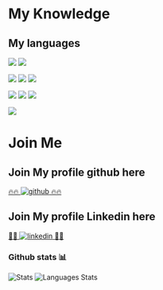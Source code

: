# My Knowledge

## My languages
<img src="https://img.shields.io/badge/-Elixir%20-6C4F7A"> <img src="https://img.shields.io/badge/-Phoenix%20-F38B68">

<img src="https://img.shields.io/badge/-HTML%20-E25A21"> <img src="https://img.shields.io/badge/-CSS%20-6EC5E8"> <img src="https://img.shields.io/badge/-PHP%20-8993C0">

<img src="https://img.shields.io/badge/-JavaScript%20-F7E017"> <img src="https://img.shields.io/badge/-TypeScript%20-F7E017"> <img src="https://img.shields.io/badge/-React.js%20-4AD5FE">

<img src="https://img.shields.io/badge/-Java%20-ED2025">




# Join Me
## Join My profile github here
<a href="https://github.com/Prumme" target="_blank">🔥🔥 ![github](https://img.shields.io/badge/GitHub-000000?style=for-the-badge&logo=GitHub&logoColor=white) 🔥🔥</a>

## Join My profile Linkedin here
<a href="[https://github.com/Prumme](https://www.linkedin.com/in/aurelien-prudhomme-4366061a1/)" target="_blank">🌱🌱 ![linkedin](https://img.shields.io/badge/LinkedIn-0077B5?style=for-the-badge&logo=linkedin&logoColor=white) 🌱🌱</a>


### Github stats 📊
![Stats](https://github-readme-stats.vercel.app/api?username=Prumme&show_icons=true&bg_color=45,e6930e,a61127&title_color=fff&text_color=fff&icon_color=fff)
![Languages Stats](https://github-readme-stats.vercel.app/api/top-langs/?username=Prumme&show_icons=true&bg_color=45,e6930e,a61127&title_color=fff&text_color=fff&icon_color=fff&layout=compact)
